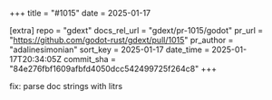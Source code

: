 +++
title = "#1015"
date = 2025-01-17

[extra]
repo = "gdext"
docs_rel_url = "gdext/pr-1015/godot"
pr_url = "https://github.com/godot-rust/gdext/pull/1015"
pr_author = "adalinesimonian"
sort_key = 2025-01-17
date_time = 2025-01-17T20:34:05Z
commit_sha = "84e276fbf1609afbfd4050dcc542499725f264c8"
+++

fix: parse doc strings with litrs
